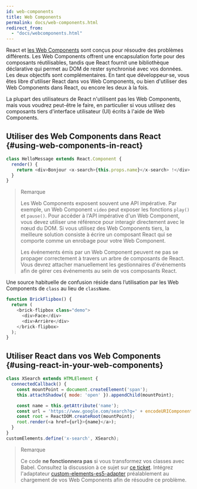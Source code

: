 ```yaml
---
id: web-components
title: Web Components
permalink: docs/web-components.html
redirect_from:
  - "docs/webcomponents.html"
---
```


React et [les Web Components](https://developer.mozilla.org/fr/docs/Web/Web_Components) sont conçus pour résoudre des problèmes différents. Les Web Components offrent une encapsulation forte pour des composants réutilisables, tandis que React fournit une bibliothèque déclarative qui permet au DOM de rester synchronisé avec vos données. Les deux objectifs sont complémentaires. En tant que développeur·se, vous êtes libre d'utiliser React dans vos Web Components, ou bien d'utiliser des Web Components dans React, ou encore les deux à la fois.

La plupart des utilisateurs de React n'utilisent pas les Web Components, mais vous voudrez peut-être le faire, en particulier si vous utilisez des composants tiers d'interface utilisateur (UI) écrits à l'aide de Web Components.

## Utiliser des Web Components dans React {#using-web-components-in-react}

```javascript
class HelloMessage extends React.Component {
  render() {
    return <div>Bonjour <x-search>{this.props.name}</x-search> !</div>;
  }
}
```

>Remarque
>
> Les Web Components exposent souvent une API impérative. Par exemple, un Web Component `video` peut exposer les fonctions `play()` et `pause()`. Pour accéder à l'API impérative d'un Web Component, vous devez utiliser une référence pour interagir directement avec le nœud du DOM. Si vous utilisez des Web Components tiers, la meilleure solution consiste à écrire un composant React qui se comporte comme un enrobage pour votre Web Component.
>
> Les événements émis par un Web Component peuvent ne pas se propager correctement à travers un arbre de composants de React.
> Vous devrez attacher manuellement les gestionnaires d'événements afin de gérer ces événements au sein de vos composants React.

Une source habituelle de confusion réside dans l’utilisation par les Web Components de `class` au lieu de `className`.

```javascript
function BrickFlipbox() {
  return (
    <brick-flipbox class="demo">
      <div>Face</div>
      <div>Arrière</div>
    </brick-flipbox>
  );
}
```

## Utiliser React dans vos Web Components {#using-react-in-your-web-components}

```javascript
class XSearch extends HTMLElement {
  connectedCallback() {
    const mountPoint = document.createElement('span');
    this.attachShadow({ mode: 'open' }).appendChild(mountPoint);

    const name = this.getAttribute('name');
    const url = 'https://www.google.com/search?q=' + encodeURIComponent(name);
    const root = ReactDOM.createRoot(mountPoint);
    root.render(<a href={url}>{name}</a>);
  }
}
customElements.define('x-search', XSearch);
```

>Remarque
>
> Ce code **ne fonctionnera pas** si vous transformez vos classes avec Babel. Consultez la discussion à ce sujet sur [ce ticket](https://github.com/w3c/webcomponents/issues/587).
> Intégrez l'adaptateur [custom-elements-es5-adapter](https://github.com/webcomponents/polyfills/tree/master/packages/webcomponentsjs#custom-elements-es5-adapterjs) préalablement au chargement de vos Web Components afin de résoudre ce problème.
